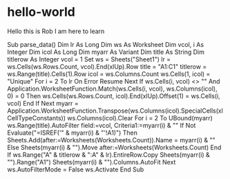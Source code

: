 # hello-world
Hello this is Rob
I am here to learn

Sub parse_data()
    Dim lr As Long
    Dim ws As Worksheet
    Dim vcol, i As Integer
    Dim icol As Long
    Dim myarr As Variant
    Dim title As String
    Dim titlerow As Integer
    vcol = 1
    Set ws = Sheets("Sheet1")
    lr = ws.Cells(ws.Rows.Count, vcol).End(xlUp).Row
    title = "A1:C1"
    titlerow = ws.Range(title).Cells(1).Row
    icol = ws.Columns.Count
    ws.Cells(1, icol) = "Unique"
    For i = 2 To lr
        On Error Resume Next
        If ws.Cells(i, vcol) <> "" And Application.WorksheetFunction.Match(ws.Cells(i, vcol), ws.Columns(icol), 0) = 0 Then
        ws.Cells(ws.Rows.Count, icol).End(xlUp).Offset(1) = ws.Cells(i, vcol)
        End If
    Next
    myarr = Application.WorksheetFunction.Transpose(ws.Columns(icol).SpecialCells(xlCellTypeConstants))
    ws.Columns(icol).Clear
    For i = 2 To UBound(myarr)
        ws.Range(title).AutoFilter field:=vcol, Criteria1:=myarr(i) & ""
        If Not Evaluate("=ISREF('" & myarr(i) & "'!A1)") Then
            Sheets.Add(after:=Worksheets(Worksheets.Count)).Name = myarr(i) & ""
        Else
            Sheets(myarr(i) & "").Move after:=Worksheets(Worksheets.Count)
        End If
        ws.Range("A" & titlerow & ":A" & lr).EntireRow.Copy Sheets(myarr(i) & "").Range("A1")
        Sheets(myarr(i) & "").Columns.AutoFit
    Next
    ws.AutoFilterMode = False
    ws.Activate
End Sub
